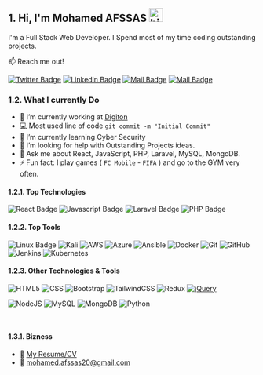 ## 1. Hi, I'm Mohamed AFSSAS <img src="https://user-images.githubusercontent.com/1303154/88677602-1635ba80-d120-11ea-84d8-d263ba5fc3c0.gif" width="28px" height="28px" alt="hi">


I'm a Full Stack Web Developer. I Spend most of my time coding outstanding projects.

:mailbox: Reach me out!

[![Twitter Badge](https://img.shields.io/badge/-Mohamed-1ca0f1?style=flat&labelColor=1ca0f1&logo=twitter&logoColor=white&link=https://twitter.com/afssas_mohamed)](https://twitter.com/afssas_mohamed)  [![Linkedin Badge](https://img.shields.io/badge/-Mohamed-0e76a8?style=flat&labelColor=0e76a8&logo=linkedin&logoColor=white)](https://www.linkedin.com/in/mohamed-afssas-04030a269/) 
[![Mail Badge](https://img.shields.io/badge/-@afssas_mohamed-e84393?style=flat&labelColor=e84393&logo=instagram&logoColor=white)](https://www.instagram.com/afssas_mohamed/) 
[![Mail Badge](https://img.shields.io/badge/-Mohamed-c0392b?style=flat&labelColor=c0392b&logo=gmail&logoColor=white)](mailto:mohamed.afssas20@gmail.com)


### 1.2. What I currently Do

<!-- -



-  -->

- 🔭 I’m currently working at [Digiton](https://github.com/digiton-ma)
- :computer: Most used line of code `git commit -m "Initial Commit"`
- 🌱 I’m currently learning Cyber Security
- 🤔 I’m looking for help with Outstanding Projects ideas.
- 💬 Ask me about React, JavaScript, PHP, Laravel, MySQL, MongoDB.
- ⚡ Fun fact: I play games ( `FC Mobile` - `FIFA` ) and go to the GYM very often.

#### 1.2.1. Top Technologies

![React Badge](https://img.shields.io/badge/-React-61DBFB?style=for-the-badge&labelColor=black&logo=react&logoColor=61DBFB)
![Javascript Badge](https://img.shields.io/badge/-Javascript-F0DB4F?style=for-the-badge&labelColor=black&logo=javascript&logoColor=F0DB4F)
![Laravel Badge](https://img.shields.io/badge/-Laravel-%23FF2D20?style=for-the-badge&labelColor=black&logo=laravel&logoColor=F9322C)
![PHP Badge](https://img.shields.io/badge/-php-4F5B93?style=for-the-badge&labelColor=black&logo=php&logoColor=4F5B93)
<br />

#### 1.2.2. Top Tools
![Linux Badge](https://img.shields.io/badge/Linux-FCC624?style=for-the-badge&logo=linux&logoColor=black)
![Kali](https://img.shields.io/badge/Kali-268BEE?style=for-the-badge&logo=kalilinux&logoColor=white)
![AWS](https://img.shields.io/badge/AWS-%23FF9900.svg?style=for-the-badge&logo=amazon-aws&logoColor=white)
![Azure](https://img.shields.io/badge/azure-%230072C6.svg?style=for-the-badge&logo=microsoftazure&logoColor=white)
![Ansible](https://img.shields.io/badge/ansible-%231A1918.svg?style=for-the-badge&logo=ansible&logoColor=white)
![Docker](https://img.shields.io/badge/docker-%230db7ed.svg?style=for-the-badge&logo=docker&logoColor=white)
![Git](https://img.shields.io/badge/git-%23F05033.svg?style=for-the-badge&logo=git&logoColor=white)
![GitHub](https://img.shields.io/badge/github-%23121011.svg?style=for-the-badge&logo=github&logoColor=white)
![Jenkins](https://img.shields.io/badge/jenkins-%232C5263.svg?style=for-the-badge&logo=jenkins&logoColor=white)
![Kubernetes](https://img.shields.io/badge/kubernetes-%23326ce5.svg?style=for-the-badge&logo=kubernetes&logoColor=white)


#### 1.2.3. Other Technologies & Tools
![HTML5](https://img.shields.io/badge/html5-%23E34F26.svg?style=for-the-badge&logo=html5&logoColor=white)
![CSS](https://img.shields.io/badge/css-%231572B6.svg?style=for-the-badge&logo=css3&logoColor=white)
![Bootstrap](https://img.shields.io/badge/bootstrap-%238511FA.svg?style=for-the-badge&logo=bootstrap&logoColor=white)
![TailwindCSS](https://img.shields.io/badge/tailwindcss-%2338B2AC.svg?style=for-the-badge&logo=tailwind-css&logoColor=white)
![Redux](https://img.shields.io/badge/redux-%23593d88.svg?style=for-the-badge&logo=redux&logoColor=white)
[![jQuery](https://img.shields.io/badge/jquery-%230769AD.svg?style=for-the-badge&logo=jquery&logoColor=white)](#)
<br />

![NodeJS](https://img.shields.io/badge/node.js-6DA55F?style=for-the-badge&logo=node.js&logoColor=white)
![MySQL](https://img.shields.io/badge/mysql-%2300f.svg?style=for-the-badge&logo=mysql&logoColor=white)
![MongoDB](https://img.shields.io/badge/MongoDB-%234ea94b.svg?style=for-the-badge&logo=mongodb&logoColor=white)
![Python](https://img.shields.io/badge/python-3670A0?style=for-the-badge&logo=python&logoColor=ffdd54)

<br />


#### 1.3.1. Bizness
- :paperclip: [My Resume/CV](https://github.com/AFS19/AFS19/blob/main/resumes/MOHAMED%20AFSSAS%20-CV-%20Tall%20Stack%20Developer%20-%20English.pdf)
- :email: mohamed.afssas20@gmail.com
